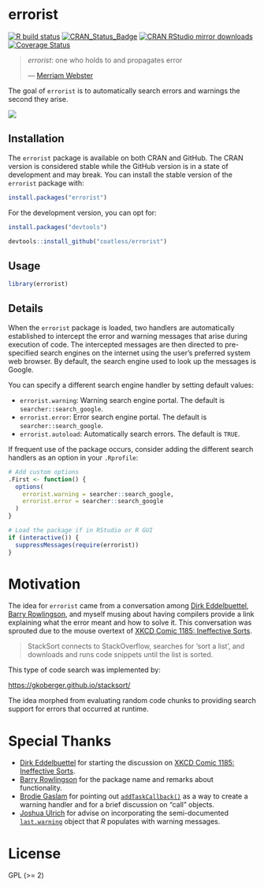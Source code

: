 
<!-- README.md is generated from README.Rmd. Please edit that file -->

# errorist

<!-- badges: start -->

[![R build
status](https://github.com/r-assist/errorist/workflows/R-CMD-check/badge.svg)](https://github.com/r-assist/errorist/actions)
[![CRAN\_Status\_Badge](http://www.r-pkg.org/badges/version/errorist)](https://cran.r-project.org/package=errorist)
[![CRAN RStudio mirror
downloads](http://cranlogs.r-pkg.org/badges/errorist)](http://www.r-pkg.org/pkg/errorist)
[![Coverage
Status](https://img.shields.io/codecov/c/github/r-assist/errorist/master.svg)](https://codecov.io/github/r-assist/errorist?branch=master)
<!-- badges: end -->

> *errorist*: one who holds to and propagates error
> 
> — [Merriam
> Webster](https://www.merriam-webster.com/dictionary/errorist)

The goal of `errorist` is to automatically search errors and warnings
the second they arise.

![](https://media.giphy.com/media/l1IBjB9qJ2jOnntOU/giphy.gif)

## Installation

The `errorist` package is available on both CRAN and GitHub. The CRAN
version is considered stable while the GitHub version is in a state of
development and may break. You can install the stable version of the
`errorist` package with:

``` r
install.packages("errorist")
```

For the development version, you can opt for:

``` r
install.packages("devtools")

devtools::install_github("coatless/errorist")
```

## Usage

``` r
library(errorist)
```

## Details

When the `errorist` package is loaded, two handlers are automatically
established to intercept the error and warning messages that arise
during execution of code. The intercepted messages are then directed to
pre-specified search engines on the internet using the user’s preferred
system web browser. By default, the search engine used to look up the
messages is Google.

You can specify a different search engine handler by setting default
values:

  - `errorist.warning`: Warning search engine portal. The default is
    `searcher::search_google`.
  - `errorist.error`: Error search engine portal. The default is
    `searcher::search_google`.
  - `errorist.autoload`: Automatically search errors. The default is
    `TRUE`.

If frequent use of the package occurs, consider adding the different
search handlers as an option in your `.Rprofile`:

``` r
# Add custom options
.First <- function() {
  options(
    errorist.warning = searcher::search_google,
    errorist.error = searcher::search_google
  )
}

# Load the package if in RStudio or R GUI
if (interactive()) {
  suppressMessages(require(errorist))
}
```

# Motivation

The idea for `errorist` came from a conversation among [Dirk
Eddelbuettel](http://dirk.eddelbuettel.com), [Barry
Rowlingson](http://barry.rowlingson.com), and myself musing about having
compilers provide a link explaining what the error meant and how to
solve it. This conversation was sprouted due to the mouse overtext of
[XKCD Comic 1185: Ineffective Sorts](https://xkcd.com/1185/).

> StackSort connects to StackOverflow, searches for ‘sort a list’, and
> downloads and runs code snippets until the list is sorted.

This type of code search was implemented by:

<https://gkoberger.github.io/stacksort/>

The idea morphed from evaluating random code chunks to providing search
support for errors that occurred at runtime.

# Special Thanks

  - [Dirk Eddelbuettel](http://dirk.eddelbuettel.com) for starting the
    discussion on [XKCD Comic 1185: Ineffective
    Sorts](https://xkcd.com/1185/).
  - [Barry Rowlingson](http://barry.rowlingson.com) for the package name
    and remarks about functionality.
  - [Brodie Gaslam](http://www.brodieg.com/) for pointing out
    [`addTaskCallback()`](https://stat.ethz.ch/R-manual/R-devel/library/base/html/taskCallback.html)
    as a way to create a warning handler and for a brief discussion on
    “call” objects.
  - [Joshua Ulrich](https://github.com/joshuaulrich/) for advise on
    incorporating the semi-documented
    [`last.warning`](https://stat.ethz.ch/R-manual/R-devel/library/base/html/warning.html)
    object that *R* populates with warning messages.

# License

GPL (\>= 2)
